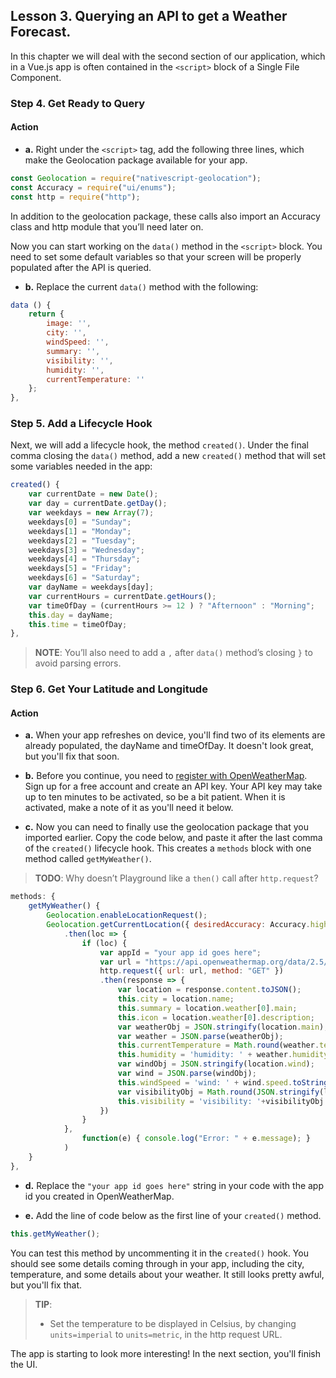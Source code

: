 ## Lesson 3. Querying an API to get a Weather Forecast. 

In this chapter we will deal with the second section of our application, which in a Vue.js app is often contained in the `<script>` block of a Single File Component.

### Step 4. Get Ready to Query

#### Action
* **a.** Right under the `<script>` tag, add the following three lines, which make the Geolocation package available for your app.

``` JavaScript
const Geolocation = require("nativescript-geolocation");
const Accuracy = require("ui/enums"); 
const http = require("http");
```

In addition to the geolocation package, these calls also import an Accuracy class and http module that you’ll need later on.

Now you can start working on the `data()` method in the `<script>` block. You need to set some default variables so that your screen will be properly populated after the API is queried.

* **b.** Replace the current `data()` method with the following:

``` JavaScript
data () {
    return {
        image: '', 
        city: '', 
        windSpeed: '', 
        summary: '', 
        visibility: '', 
        humidity: '', 
        currentTemperature: ''
    };
},
```

### Step 5. Add a Lifecycle Hook

Next, we will add a lifecycle hook, the method `created()`. Under the final comma closing the `data()` method, add a new `created()` method that will set some variables needed in the app:

``` JavaScript
created() { 
    var currentDate = new Date();
    var day = currentDate.getDay();
    var weekdays = new Array(7);
    weekdays[0] = "Sunday";
    weekdays[1] = "Monday";
    weekdays[2] = "Tuesday";
    weekdays[3] = "Wednesday";
    weekdays[4] = "Thursday";
    weekdays[5] = "Friday";
    weekdays[6] = "Saturday";
    var dayName = weekdays[day];
    var currentHours = currentDate.getHours();
    var timeOfDay = (currentHours >= 12 ) ? "Afternoon" : "Morning";
    this.day = dayName;
    this.time = timeOfDay;
},
```

> **NOTE**: You’ll also need to add a `,` after `data()` method’s closing `}` to avoid parsing errors.

### Step 6. Get Your Latitude and Longitude

#### Action
* **a.** When your app refreshes on device, you'll find two of its elements are already populated, the dayName and timeOfDay. It doesn't look great, but you'll fix that soon.

* **b.** Before you continue, you need to [register with OpenWeatherMap](https://home.openweathermap.org/users/sign_up). Sign up for a free account and create an API key. Your API key may take up to ten minutes to be activated, so be a bit patient. When it is activated, make a note of it as you'll need it below.

* **c.** Now you can need to finally use the geolocation package that you imported earlier. Copy the code below, and paste it after the last comma of the `created()` lifecycle hook. This creates a `methods` block with one method called `getMyWeather()`.

> **TODO**: Why doesn’t Playground like a `then()` call after `http.request`?

``` JavaScript
methods: {
    getMyWeather() {
        Geolocation.enableLocationRequest();
        Geolocation.getCurrentLocation({ desiredAccuracy: Accuracy.high, updateDistance: 0.1, timeout: 20000 })
            .then(loc => {
                if (loc) {
                    var appId = "your app id goes here";
                    var url = "https://api.openweathermap.org/data/2.5/weather?APPID=" + appId + "&units=imperial&lat=" + loc.latitude + "&lon=" + loc.longitude;
                    http.request({ url: url, method: "GET" })
                    .then(response => {
                        var location = response.content.toJSON();
                        this.city = location.name;
                        this.summary = location.weather[0].main;
                        this.icon = location.weather[0].description;
                        var weatherObj = JSON.stringify(location.main);
                        var weather = JSON.parse(weatherObj);
                        this.currentTemperature = Math.round(weather.temp).toString() + '°';
                        this.humidity = 'humidity: ' + weather.humidity.toString() + '%';
                        var windObj = JSON.stringify(location.wind);
                        var wind = JSON.parse(windObj);
                        this.windSpeed = 'wind: ' + wind.speed.toString() + ' mph';
                        var visibilityObj = Math.round(JSON.stringify(location.visibility)/1609.344);
                        this.visibility = 'visibility: '+visibilityObj.toString()+' m';
                    })
                }
            },
                function(e) { console.log("Error: " + e.message); }
            )
    }
},
```

* **d.** Replace the `"your app id goes here"` string in your code with the app id you created in OpenWeatherMap.

* **e.** Add the line of code below as the first line of your `created()` method.

``` JavaScript
this.getMyWeather();
```

You can test this method by uncommenting it in the `created()` hook. You should see some details coming through in your app, including the city, temperature, and some details about your weather. It still looks pretty awful, but you'll fix that.

> **TIP**:
> * Set the temperature to be displayed in Celsius, by changing `units=imperial` to `units=metric`, in the http request URL. 

The app is starting to look more interesting! In the next section, you'll finish the UI.
